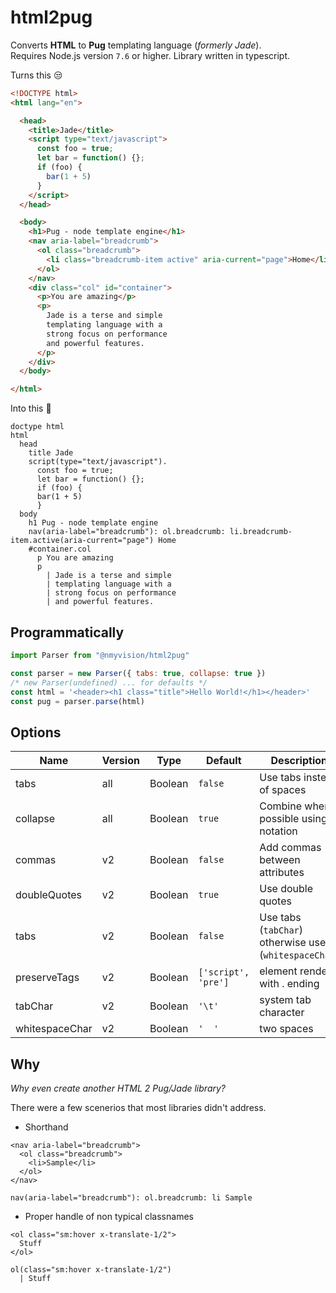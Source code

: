# html2pug

Converts **HTML** to **Pug** templating language (_formerly Jade_).  
Requires Node.js version `7.6` or higher. Library written in typescript.

Turns this :unamused:
```html
<!DOCTYPE html>
<html lang="en">

  <head>
    <title>Jade</title>
    <script type="text/javascript">
      const foo = true;
      let bar = function() {};
      if (foo) {
        bar(1 + 5)
      }
    </script>
  </head>

  <body>
    <h1>Pug - node template engine</h1>
    <nav aria-label="breadcrumb">
      <ol class="breadcrumb">
        <li class="breadcrumb-item active" aria-current="page">Home</li>
      </ol>
    </nav>
    <div class="col" id="container">
      <p>You are amazing</p>
      <p>
        Jade is a terse and simple
        templating language with a
        strong focus on performance
        and powerful features.
      </p>
    </div>
  </body>

</html>
```

Into this :tada:
```pug
doctype html
html
  head
    title Jade
    script(type="text/javascript").
      const foo = true;
      let bar = function() {};
      if (foo) {
      bar(1 + 5)
      }
  body
    h1 Pug - node template engine
    nav(aria-label="breadcrumb"): ol.breadcrumb: li.breadcrumb-item.active(aria-current="page") Home
    #container.col
      p You are amazing
      p
        | Jade is a terse and simple
        | templating language with a
        | strong focus on performance
        | and powerful features.
```


## Programmatically

```js
import Parser from "@nmyvision/html2pug"

const parser = new Parser({ tabs: true, collapse: true }) 
/* new Parser(undefined) ... for defaults */
const html = '<header><h1 class="title">Hello World!</h1></header>'
const pug = parser.parse(html)
```

## Options

Name | Version | Type | Default | Description
--- | --- | --- | --- | ---
tabs | all | Boolean | `false` | Use tabs instead of spaces
collapse | all | Boolean | `true` | Combine when possible using : notation
commas | v2 | Boolean | `false` | Add commas between attributes
doubleQuotes | v2 | Boolean | `true` | Use double quotes 
tabs | v2 | Boolean | `false` | Use tabs (`tabChar`) otherwise use (`whitespaceChar`)
preserveTags | v2 | Boolean | `['script', 'pre']` | element renders with . ending
tabChar | v2 | Boolean | `'\t'` | system tab character
whitespaceChar | v2 | Boolean | `'  '` | two spaces

## Why 

*Why even create another HTML 2 Pug/Jade library?*

There were a few scenerios that most libraries didn't address. 

- Shorthand 

```
<nav aria-label="breadcrumb">
  <ol class="breadcrumb">
    <li>Sample</li>
  </ol>
</nav>

nav(aria-label="breadcrumb"): ol.breadcrumb: li Sample
```

- Proper handle of non typical classnames 

```
<ol class="sm:hover x-translate-1/2">
  Stuff  
</ol>

ol(class="sm:hover x-translate-1/2") 
  | Stuff
```
<!--
textElements | String[] | `['pre','script']`| element renders with . ending
recommended | Boolean | `false` | wrap extra \| around elements surrounded by text
omitPre | Boolean | `true` | Do not render the contents of the pre text -->
